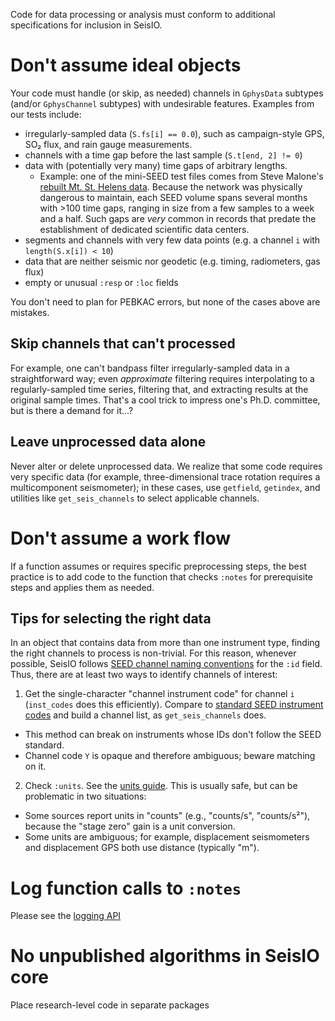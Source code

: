 Code for data processing or analysis must conform to additional specifications for inclusion in SeisIO.

# Don't assume ideal objects
Your code must handle (or skip, as needed) channels in `GphysData` subtypes (and/or `GphysChannel` subtypes) with undesirable features. Examples from our tests include:
* irregularly-sampled data (`S.fs[i] == 0.0`), such as campaign-style GPS, SO₂ flux, and rain gauge measurements.
* channels with a time gap before the last sample (`S.t[end, 2] != 0`)
* data with (potentially very many) time gaps of arbitrary lengths.
  - Example: one of the mini-SEED test files comes from Steve Malone's [rebuilt Mt. St. Helens data](https://ds.iris.edu/ds/newsletter/vol16/no2/422/very-old-mount-st-helens-data-arrives-at-the-dmc/). Because the network was physically dangerous to maintain, each SEED volume spans several months with >100 time gaps, ranging in size from a few samples to a week and a half. Such gaps are _very_ common in records that predate the establishment of dedicated scientific data centers.
* segments and channels with very few data points (e.g. a channel `i` with `length(S.x[i]) < 10`)
* data that are neither seismic nor geodetic (e.g. timing, radiometers, gas flux)
* empty or unusual `:resp` or `:loc` fields

You don't need to plan for PEBKAC errors, but none of the cases above are mistakes.

## Skip channels that can't processed
For example, one can't bandpass filter irregularly-sampled data in a straightforward way; even *approximate* filtering requires interpolating to a regularly-sampled time series, filtering that, and extracting results at the original sample times. That's a cool trick to impress one's Ph.D. committee, but is there a demand for it...?

## Leave unprocessed data alone
Never alter or delete unprocessed data. We realize that some code requires very specific data (for example, three-dimensional trace rotation requires a multicomponent seismometer); in these cases, use `getfield`, `getindex`, and utilities like `get_seis_channels` to select applicable channels.

# Don't assume a work flow
If a function assumes or requires specific preprocessing steps, the best practice is to add code to the function that checks `:notes` for prerequisite steps and applies them as needed.

## Tips for selecting the right data
In an object that contains data from more than one instrument type, finding the right channels to process is non-trivial. For this reason, whenever possible, SeisIO follows [SEED channel naming conventions](http://www.fdsn.org/seed_manual/SEEDManual_V2.4_Appendix-A.pdf) for the `:id` field. Thus, there are at least two ways to identify channels of interest:
1. Get the single-character "channel instrument code" for channel `i` (`inst_codes` does this efficiently). Compare to [standard SEED instrument codes](https://ds.iris.edu/ds/nodes/dmc/data/formats/seed-channel-naming/) and build a channel list, as `get_seis_channels` does.
  - This method can break on instruments whose IDs don't follow the SEED standard.
  - Channel code `Y` is opaque and therefore ambiguous; beware matching on it.
2. Check `:units`. See the [units guide](./units.md). This is usually safe, but can be problematic in two situations:
  - Some sources report units in "counts" (e.g., "counts/s", "counts/s²"), because the "stage zero" gain is a unit conversion.
  - Some units are ambiguous; for example, displacement seismometers and displacement GPS both use distance (typically "m").

# Log function calls to `:notes`
Please see the [logging API](./logging.md)

# No unpublished algorithms in SeisIO core
Place research-level code in separate packages

<!-- `ii = get_unique(S::GphysData, A::Array{String,1}, chans::ChanSpec)`

Get groups of channel indices in `S` that match the strings in `A`. `A` must contain either string field names in `S` (like "fs" or "gain"), or strings describing functions applicable to `S.x` (like "eltype" or "length").

Returns an array of Integer arrays; each subarray contains the indices of one group. -->

